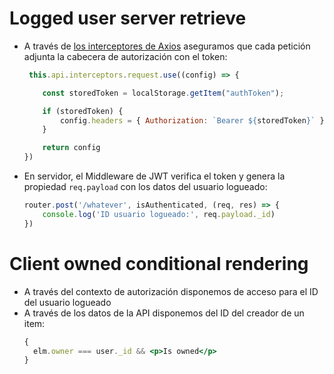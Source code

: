 # Logged user server retrieve
- A través de [los interceptores de Axios](https://axios-http.com/docs/interceptors) aseguramos que cada petición adjunta la cabecera de autorización con el token:
  ````javascript
   this.api.interceptors.request.use((config) => {

      const storedToken = localStorage.getItem("authToken");

      if (storedToken) {
          config.headers = { Authorization: `Bearer ${storedToken}` }
      }

      return config
  })
  ````
- En servidor, el Middleware de JWT verifica el token y genera la propiedad `req.payload` con los datos del usuario logueado:
  ````javascript
  router.post('/whatever', isAuthenticated, (req, res) => {
      console.log('ID usuario logueado:', req.payload._id)
  })
  ````

# Client owned conditional rendering
- A través del contexto de autorización disponemos de acceso para el ID del usuario logueado
- A través de los datos de la API disponemos del ID del creador de un item:
  ````jsx
  {
    elm.owner === user._id && <p>Is owned</p>
  }
  ````
